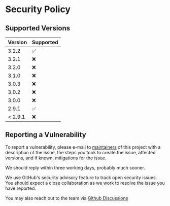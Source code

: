 # Security Policy

## Supported Versions

| Version | Supported               |
| ---------- | -------------------------- |
| 3.2.2     | :white_check_mark: |
| 3.2.1     | :x: |
| 3.2.0     | :x: |
| 3.1.0     | :x: |
| 3.0.3     | :x: |
| 3.0.2     | :x: |
| 3.0.0     | :x: |
| 2.9.1     | :white_check_mark: |
| < 2.9.1     | :x:                             |

## Reporting a Vulnerability

To report a vulnerability, please e-mail to [maintainers](/MAINTAINERS.md) of this project with a description of the issue,
the steps you took to create the issue, affected versions, and if known, mitigations for the issue.

We should reply within three working days, probably much sooner.

We use GitHub's security advisory feature to track open security issues. You should expect
a close collaboration as we work to resolve the issue you have reported.

You may also reach out to the team via [Github Discussions](https://github.com/IBM/mac-ibm-notifications/discussions)
